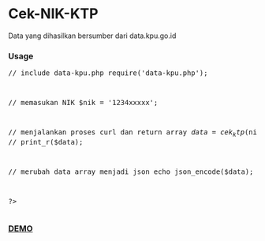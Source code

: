 # Cek-NIK-KTP
Data yang dihasilkan bersumber dari data.kpu.go.id
<h3>Usage</h3>
<pre>
<?php

// include data-kpu.php
require('data-kpu.php');

// memasukan NIK 
$nik = '1234xxxxx';
	
// menjalankan proses curl dan return array
$data = cek_ktp($nik);
// print_r($data);
	
// merubah data array menjadi json
echo json_encode($data);
	
?>
</pre>

<a href='http://ibacor.com/widget'><h3>DEMO</h3></a>
